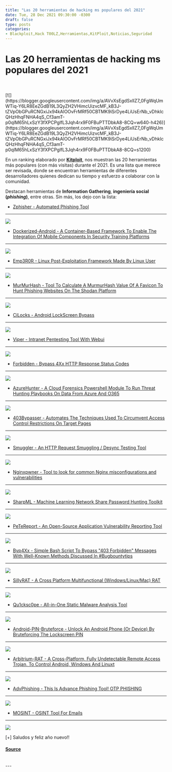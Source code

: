 ```yaml
---
title: "Las 20 herramientas de hacking ms populares del 2021"
date: Tue, 28 Dec 2021 09:30:00 -0300
draft: false
type: posts
categories: 
- Blackploit,Hack T00LZ,Herramientas,KitPloit,Noticias,Seguridad
---
```

# Las 20 herramientas de hacking ms populares del 2021

<br/>

<br/>
[![](https://blogger.googleusercontent.com/img/a/AVvXsEgdSxlIZ7_0FgWqUmWTiq-Y6LR8EeZGdB19L3QyZH2VHimcUizvcMF_kB3J-tZVpObGPuRCNGxiJx94kAlOOvFrMRf50CBTMK9iSrDye4LiUsErNb_vDhklcQHzHhqFNHA4qS_Cf3amT-p0qIM65hLxSzY3fXPCPglfL3Jqh4rx9F0FBuPTTDbkA8-8CQ=w640-h426)](https://blogger.googleusercontent.com/img/a/AVvXsEgdSxlIZ7_0FgWqUmWTiq-Y6LR8EeZGdB19L3QyZH2VHimcUizvcMF_kB3J-tZVpObGPuRCNGxiJx94kAlOOvFrMRf50CBTMK9iSrDye4LiUsErNb_vDhklcQHzHhqFNHA4qS_Cf3amT-p0qIM65hLxSzY3fXPCPglfL3Jqh4rx9F0FBuPTTDbkA8-8CQ=s1200)

  

En un ranking elaborado por [**Kitploit**](https://www.kitploit.com/), nos muestran las 20 herramientas más populares (con más visitas) durante el 2021. Es una lista que merece ser revisada, donde se encuentran herramientas de diferentes desarrolladores quienes dedican su tiempo y esfuerzo a colaborar con la comunidad. 

  

Destacan herramientas de **Information Gathering**, **ingeniería social (_phishing_)**, entre otras. Sin más, los dejo con la lista:

  

-   [Zphisher - Automated Phishing Tool](https://www.kitploit.com/2020/03/zphisher-automated-phishing-tool.html)
----------------------------------------------------------------------------------------------------------------

  

[![](https://blogger.googleusercontent.com/img/a/AVvXsEiM9qBg00LJf2pmfhTcm1uD7HD198IijaLQdQJi9aQJO2R4xkOlShU6y9gfkbuOF2z1UqryRUx2tb5nIPSpGOvtAzwQnaYAmaKw0-191aZKGreJOgGGpfddmUD9YTf9jffVS2di28q8mg6-v6BQW8r5267lJO9et-tSQMHf4aqhP4D_GZFWr5l028iunw=s400)](https://blogger.googleusercontent.com/img/a/AVvXsEiM9qBg00LJf2pmfhTcm1uD7HD198IijaLQdQJi9aQJO2R4xkOlShU6y9gfkbuOF2z1UqryRUx2tb5nIPSpGOvtAzwQnaYAmaKw0-191aZKGreJOgGGpfddmUD9YTf9jffVS2di28q8mg6-v6BQW8r5267lJO9et-tSQMHf4aqhP4D_GZFWr5l028iunw=s537)

  

-   [Dockerized-Android - A Container-Based Framework To Enable The Integration Of Mobile Components In Security Training Platforms](https://www.kitploit.com/2021/10/dockerized-android-container-based.html)
--------------------------------------------------------------------------------------------------------------------------------------------------------------------------------------------------------------

  

[![](https://blogger.googleusercontent.com/img/a/AVvXsEhkmsrW56PMBXLP5uKH0oNAxz_4kxZHpso2rWvSGDqwqZkXLMuJbfvFBTmQJbj2Ed-uxLYsOtTkfKhsFuzW5VfTqPFRSy3ofw2Rk7jORqxER45YAMrlpml_nxG8Y4TRHV7uePucFgWYaA_92K28CQ0YCmnnghp1_G0abjVg8Qx384AVDP29q9dsRXeNxg=s400)](https://blogger.googleusercontent.com/img/a/AVvXsEhkmsrW56PMBXLP5uKH0oNAxz_4kxZHpso2rWvSGDqwqZkXLMuJbfvFBTmQJbj2Ed-uxLYsOtTkfKhsFuzW5VfTqPFRSy3ofw2Rk7jORqxER45YAMrlpml_nxG8Y4TRHV7uePucFgWYaA_92K28CQ0YCmnnghp1_G0abjVg8Qx384AVDP29q9dsRXeNxg=s639)

  

-   [Emp3R0R - Linux Post-Exploitation Framework Made By Linux User](https://www.kitploit.com/2021/01/emp3r0r-linux-post-exploitation.html)
-------------------------------------------------------------------------------------------------------------------------------------------

  

[![](https://blogger.googleusercontent.com/img/a/AVvXsEiEZi9xf0kX4M34jg2I8IqDDdg2rlacfmhBwdUdGn8j8MEy74E-VDwCdpxZL3mI70YbvCS0B5EqVl1l9A8H4Uv3jW-1Z96wOAXyyJJS6INoGXkHdWnfddDJbbz9N7OF0L7mZgiYDz6-dMvCLEl-hZnEukJXcWyBheWTmSOUCdTt3kc7fJvF8aU-aKPMYw=s400)](https://blogger.googleusercontent.com/img/a/AVvXsEiEZi9xf0kX4M34jg2I8IqDDdg2rlacfmhBwdUdGn8j8MEy74E-VDwCdpxZL3mI70YbvCS0B5EqVl1l9A8H4Uv3jW-1Z96wOAXyyJJS6INoGXkHdWnfddDJbbz9N7OF0L7mZgiYDz6-dMvCLEl-hZnEukJXcWyBheWTmSOUCdTt3kc7fJvF8aU-aKPMYw=s1406)

  

-   [MurMurHash - Tool To Calculate A MurmurHash Value Of A Favicon To Hunt Phishing Websites On The Shodan Platform](https://www.kitploit.com/2021/05/murmurhash-tool-to-calculate-murmurhash.html)
----------------------------------------------------------------------------------------------------------------------------------------------------------------------------------------------------

  

[![](https://blogger.googleusercontent.com/img/a/AVvXsEgMxWNlCfEvXJPahpZnGFIuSHBfKw3wG6hMhYNrPC0jzJhS9pBjcKSPq93Oj1Iwur6PepgJUrvlhqzx1qju_3jeCfKLn-wvWh4cdU3y1kPl1DWdzgyMyJYIXR7bI53gTFXLQyexaZg_68oMgEG8myG0RDq8l3yct4w-IWJmAMC4Uic1oS2C2kaNWsrTYA=s400)](https://blogger.googleusercontent.com/img/a/AVvXsEgMxWNlCfEvXJPahpZnGFIuSHBfKw3wG6hMhYNrPC0jzJhS9pBjcKSPq93Oj1Iwur6PepgJUrvlhqzx1qju_3jeCfKLn-wvWh4cdU3y1kPl1DWdzgyMyJYIXR7bI53gTFXLQyexaZg_68oMgEG8myG0RDq8l3yct4w-IWJmAMC4Uic1oS2C2kaNWsrTYA=s2048)

  

-   [CiLocks - Android LockScreen Bypass](https://www.kitploit.com/2021/05/cilocks-android-lockscreen-bypass.html)
------------------------------------------------------------------------------------------------------------------

  

[![](https://blogger.googleusercontent.com/img/a/AVvXsEjlKDePT7QrdidJi75I-s6fhYkKz2K8gmZ3e_TAZZ7eK2RjTOADY61UdtZklyx4NvWBroW0lM4HXv3_Z0o5EyLwicq-6gBgJBJBgCSlOJxAfFLR4_76BHrowxMK_lTVTglh1gbop9UDg8-CHQhO2OExMHCdSE641WCo7sQq4sOtvRwtIBYdTWu7CXxi1g=s400)](https://blogger.googleusercontent.com/img/a/AVvXsEjlKDePT7QrdidJi75I-s6fhYkKz2K8gmZ3e_TAZZ7eK2RjTOADY61UdtZklyx4NvWBroW0lM4HXv3_Z0o5EyLwicq-6gBgJBJBgCSlOJxAfFLR4_76BHrowxMK_lTVTglh1gbop9UDg8-CHQhO2OExMHCdSE641WCo7sQq4sOtvRwtIBYdTWu7CXxi1g=s650)

  

-   [Viper - Intranet Pentesting Tool With Webui](https://www.kitploit.com/2021/10/viper-intranet-pentesting-tool-with.html)
----------------------------------------------------------------------------------------------------------------------------

  

[![](https://blogger.googleusercontent.com/img/a/AVvXsEg6o36ba5VB74-26eLi9-w_QElh0ck1DOsdciojRPnB07GbjNqYL0UxjjSjPi4-r9w7Z1KggnzxtdKlVJI_KIYgnf_orN48nNA4S2QflQ49pd8c9hTszDOnPNWYCOWSnMWHU7F-qcjlNWAXxyaQs1LXng91YKaFx8rNi967dNEkzLXZ-aGz1KTc5LKLmA=s400)](https://blogger.googleusercontent.com/img/a/AVvXsEg6o36ba5VB74-26eLi9-w_QElh0ck1DOsdciojRPnB07GbjNqYL0UxjjSjPi4-r9w7Z1KggnzxtdKlVJI_KIYgnf_orN48nNA4S2QflQ49pd8c9hTszDOnPNWYCOWSnMWHU7F-qcjlNWAXxyaQs1LXng91YKaFx8rNi967dNEkzLXZ-aGz1KTc5LKLmA=s2048)

  

-   [Forbidden - Bypass 4Xx HTTP Response Status Codes](https://www.kitploit.com/2021/12/forbidden-bypass-4xx-http-response.html)
---------------------------------------------------------------------------------------------------------------------------------

  

[![](https://blogger.googleusercontent.com/img/a/AVvXsEijpTNoXpjab2V9MC7eWUhmbQnLV8tvcA7sea6mlguq3Ecwc32Emxf7RqklIRgFDC6aecEL_8LGn_baGCFfNm2WCJ1N6br8LrJYeZAxAe5qMyVm7hSJwCjf8TXpuBnimAviWjLjiVLidaoKQbv3_B5k8R6wrWRLG8K2DLlk0rbsviHdFOyLGntOrPeVJg=s400)](https://blogger.googleusercontent.com/img/a/AVvXsEijpTNoXpjab2V9MC7eWUhmbQnLV8tvcA7sea6mlguq3Ecwc32Emxf7RqklIRgFDC6aecEL_8LGn_baGCFfNm2WCJ1N6br8LrJYeZAxAe5qMyVm7hSJwCjf8TXpuBnimAviWjLjiVLidaoKQbv3_B5k8R6wrWRLG8K2DLlk0rbsviHdFOyLGntOrPeVJg=s640)

  

-   [AzureHunter - A Cloud Forensics Powershell Module To Run Threat Hunting Playbooks On Data From Azure And O365](https://www.kitploit.com/2021/11/azurehunter-cloud-forensics-powershell.html)
-------------------------------------------------------------------------------------------------------------------------------------------------------------------------------------------------

  

[![](https://blogger.googleusercontent.com/img/a/AVvXsEgBTOwTX5fmPrhfdfuQu0B7zqkafXmCCvSC0xU3kXIHgA6EfgA_nVtV2BbonIeLQWg2NDc59vwPGh3TMJg-6YXZTImWVAO03TIH3QV8sl9lrg7LZW0xsdPVQYmooYkQrCriRfHL7HkMNRm-7P2rSp6nwCV64ipmI0M6i0DKvrS-v7dn4mqe-rVjx4vUoA=s400)](https://blogger.googleusercontent.com/img/a/AVvXsEgBTOwTX5fmPrhfdfuQu0B7zqkafXmCCvSC0xU3kXIHgA6EfgA_nVtV2BbonIeLQWg2NDc59vwPGh3TMJg-6YXZTImWVAO03TIH3QV8sl9lrg7LZW0xsdPVQYmooYkQrCriRfHL7HkMNRm-7P2rSp6nwCV64ipmI0M6i0DKvrS-v7dn4mqe-rVjx4vUoA=s1109)

  

-   [403Bypasser - Automates The Techniques Used To Circumvent Access Control Restrictions On Target Pages](https://www.kitploit.com/2021/09/403bypasser-automates-techniques-used.html)
----------------------------------------------------------------------------------------------------------------------------------------------------------------------------------------

  

[![](https://blogger.googleusercontent.com/img/a/AVvXsEiT014in2ADKOj3XlHRWnUKwZcXT3z2IodVuFw1jzbRqTuRNTAsz9JLC052LvVq0M6PSPiBOiXJZzosye9gexPAYOCaJftoOGtWVCNa3P4FpcdfTFvO1uabiykWtgh6q2zd9wKi8v6ce9paXn5NikX63w795ok6DldneKifmc5SccRY06K_mKpcx3NVYA=s400)](https://blogger.googleusercontent.com/img/a/AVvXsEiT014in2ADKOj3XlHRWnUKwZcXT3z2IodVuFw1jzbRqTuRNTAsz9JLC052LvVq0M6PSPiBOiXJZzosye9gexPAYOCaJftoOGtWVCNa3P4FpcdfTFvO1uabiykWtgh6q2zd9wKi8v6ce9paXn5NikX63w795ok6DldneKifmc5SccRY06K_mKpcx3NVYA=s758)

  

-   [Smuggler - An HTTP Request Smuggling / Desync Testing Tool](https://www.kitploit.com/2021/11/smuggler-http-request-smuggling-desync.html)
----------------------------------------------------------------------------------------------------------------------------------------------

  

[![](https://blogger.googleusercontent.com/img/a/AVvXsEg76SrvyXeeqAgubs3kCkNWUPtzUX1Xq4eQ2O_XyzOmETwKpGRM3gLIfcbLSZyqrGsihuVIkuAghoshNC4RixbrW3VI8hMTCrneL3taDeSmuGauT5f7giX_-G84mO1WKdMqkpVhQUIXEK-SGjJULfMHpwp5IaV2TMGuYcyG339OSmpr1Uh6RSejzr78gQ=s400)](https://blogger.googleusercontent.com/img/a/AVvXsEg76SrvyXeeqAgubs3kCkNWUPtzUX1Xq4eQ2O_XyzOmETwKpGRM3gLIfcbLSZyqrGsihuVIkuAghoshNC4RixbrW3VI8hMTCrneL3taDeSmuGauT5f7giX_-G84mO1WKdMqkpVhQUIXEK-SGjJULfMHpwp5IaV2TMGuYcyG339OSmpr1Uh6RSejzr78gQ=s794)

  

-   [Nginxpwner - Tool to look for common Nginx misconfigurations and vulnerabilities](https://www.kitploit.com/2021/05/nginxpwner-tool-to-look-for-common.html)
----------------------------------------------------------------------------------------------------------------------------------------------------------------

  

[![](https://blogger.googleusercontent.com/img/a/AVvXsEh0sUkfqezX2iSn1c5vU74_CXhwSktSxgBPyeV1xs8B-m9z8rVSomlUbGe2QPqPTojhPV01Bsm-jjmIMUi70rYJcgPpgZsQIO-nle86_eGtJ7Aq54GvRdHBlxuQZ-bWmz7DYvAkeH8lEUc9jcUjYEBS2zu4PgpY8v8VV9XHAHLiWAPW_5HZmIPy2k5WKg=s400)](https://blogger.googleusercontent.com/img/a/AVvXsEh0sUkfqezX2iSn1c5vU74_CXhwSktSxgBPyeV1xs8B-m9z8rVSomlUbGe2QPqPTojhPV01Bsm-jjmIMUi70rYJcgPpgZsQIO-nle86_eGtJ7Aq54GvRdHBlxuQZ-bWmz7DYvAkeH8lEUc9jcUjYEBS2zu4PgpY8v8VV9XHAHLiWAPW_5HZmIPy2k5WKg=s1029)

  

-   [SharpML - Machine Learning Network Share Password Hunting Toolkit](https://www.kitploit.com/2021/09/sharpml-machine-learning-network-share.html)
-----------------------------------------------------------------------------------------------------------------------------------------------------

  

[![](https://blogger.googleusercontent.com/img/a/AVvXsEgQcrrr-X2ISrQs6IhbPDoZqOjDXaip2s7cXUknflUkCwg9rjjeOEvP-DPGkOjDrQU-KKMffd_6RQtCd0wxjvz4N01nYtChv5GAvC0nAu54tbfEVgSQoabV5JDhhIUNqJaDE4nThyPdhVwdZVcEXARMMYTykAl8GY9dGEbhYmfJgMkGAhw0rcj5Uz3dOw=s400)](https://blogger.googleusercontent.com/img/a/AVvXsEgQcrrr-X2ISrQs6IhbPDoZqOjDXaip2s7cXUknflUkCwg9rjjeOEvP-DPGkOjDrQU-KKMffd_6RQtCd0wxjvz4N01nYtChv5GAvC0nAu54tbfEVgSQoabV5JDhhIUNqJaDE4nThyPdhVwdZVcEXARMMYTykAl8GY9dGEbhYmfJgMkGAhw0rcj5Uz3dOw=s1073)

  

-   [PeTeReport - An Open-Source Application Vulnerability Reporting Tool](https://www.kitploit.com/2021/10/petereport-open-source-application.html)
----------------------------------------------------------------------------------------------------------------------------------------------------

  

[![](https://blogger.googleusercontent.com/img/a/AVvXsEjK067qpx9dllm2cqkw27KriApSPVvCiQMpSaKoAYYs-S_eIQYLEqYUVW_eIYISk6fT_TW0JwQBmfVxcoPHWSEnwwyzWrsDAPLutnUO9uoWxr3UHDCP7-kaRxID0cqswk20y7txyUUWKdY9lDUabppl_Y5LteEPY5Q6GZdD3b-RR6slEYj1sre_CDQoNQ=s400)](https://blogger.googleusercontent.com/img/a/AVvXsEjK067qpx9dllm2cqkw27KriApSPVvCiQMpSaKoAYYs-S_eIQYLEqYUVW_eIYISk6fT_TW0JwQBmfVxcoPHWSEnwwyzWrsDAPLutnUO9uoWxr3UHDCP7-kaRxID0cqswk20y7txyUUWKdY9lDUabppl_Y5LteEPY5Q6GZdD3b-RR6slEYj1sre_CDQoNQ=s2595)

  

-   [Byp4Xx - Simple Bash Script To Bypass "403 Forbidden" Messages With Well-Known Methods Discussed In #Bugbountytips](https://www.kitploit.com/2021/01/byp4xx-simple-bash-script-to-bypass-403.html)
-------------------------------------------------------------------------------------------------------------------------------------------------------------------------------------------------------

  

[![](https://blogger.googleusercontent.com/img/a/AVvXsEiE3XfCkho-GPgGYOmIj4gE-Vk4usZLM4jsQQROuJt81P3KQSNRB6swqjd45OKnHRfy0pqpfSNjp5PY5IeW_KwHxTZ13UwaFrJE7SY9gRD60efK5UAH1W7yL5QV71svFHe8VHMtaTUNoryA50bnZxkMFhu11t4l9nJH_0ai9l5Oj1JvX_HRmgRcfjxqrg=s400)](https://blogger.googleusercontent.com/img/a/AVvXsEiE3XfCkho-GPgGYOmIj4gE-Vk4usZLM4jsQQROuJt81P3KQSNRB6swqjd45OKnHRfy0pqpfSNjp5PY5IeW_KwHxTZ13UwaFrJE7SY9gRD60efK5UAH1W7yL5QV71svFHe8VHMtaTUNoryA50bnZxkMFhu11t4l9nJH_0ai9l5Oj1JvX_HRmgRcfjxqrg=s760)

  

-   [SillyRAT - A Cross Platform Multifunctional (Windows/Linux/Mac) RAT](https://www.kitploit.com/2021/11/sillyrat-cross-platform-multifunctional.html)
--------------------------------------------------------------------------------------------------------------------------------------------------------

  

[![](https://blogger.googleusercontent.com/img/a/AVvXsEjMTvtA6nqYpDWcSK9WbUQFQQp6IO296YB4Zfc0lMhUPNQX-TqT57E_SmhTLAIrVuBc1J_5HLYBI_QuAr7tSvumDzxIeyro_2TmjZRiA4o32vxE61rcXEuKEgZeMRTsob1eG6N9TaNSZJJItgLF4qsxTXBvpmJq4W1yfClZRXYsLLiPFsyE4omDKawXvA=s400)](https://blogger.googleusercontent.com/img/a/AVvXsEjMTvtA6nqYpDWcSK9WbUQFQQp6IO296YB4Zfc0lMhUPNQX-TqT57E_SmhTLAIrVuBc1J_5HLYBI_QuAr7tSvumDzxIeyro_2TmjZRiA4o32vxE61rcXEuKEgZeMRTsob1eG6N9TaNSZJJItgLF4qsxTXBvpmJq4W1yfClZRXYsLLiPFsyE4omDKawXvA=s1882)

  

-   [Qu1cksc0pe - All-in-One Static Malware Analysis Tool](https://www.kitploit.com/2021/10/qu1cksc0pe-all-in-one-static-malware.html)
--------------------------------------------------------------------------------------------------------------------------------------

  

[![](https://blogger.googleusercontent.com/img/a/AVvXsEjXMcibvLr1hmsXVzSos-VN7chDu7q91DhpsQc9FUiiOej4oPiwO-SzoF3_3_FzHxlsCe2FAQszWAwkS3_vWxsW4JTkMWE1X5TOGlvER8TAa19VqhV7tsiT7Ju90lcTc8CdMnGM_700_v-N0BKt4ZCBAhEXqarH2kx4jyEAI7CwGhl_edCH9HHpqReJnQ=s400)](https://blogger.googleusercontent.com/img/a/AVvXsEjXMcibvLr1hmsXVzSos-VN7chDu7q91DhpsQc9FUiiOej4oPiwO-SzoF3_3_FzHxlsCe2FAQszWAwkS3_vWxsW4JTkMWE1X5TOGlvER8TAa19VqhV7tsiT7Ju90lcTc8CdMnGM_700_v-N0BKt4ZCBAhEXqarH2kx4jyEAI7CwGhl_edCH9HHpqReJnQ=s1028)

  

-   [Android-PIN-Bruteforce - Unlock An Android Phone (Or Device) By Bruteforcing The Lockscreen PIN](https://www.kitploit.com/2021/04/android-pin-bruteforce-unlock-android.html)
----------------------------------------------------------------------------------------------------------------------------------------------------------------------------------

  

[![](https://blogger.googleusercontent.com/img/a/AVvXsEhlr5C9puqCUbbPaTIHfKkXJlq2y5V4njJPE1uZzvurHL5kKxM4qboFErXpKmH0eG6ujEqE9ZHRlYRN3XYm_Tx1NIqz8M02cNMfF8agNE0PpmMrRERwtx819QyHAk7np_l889vS_r0KwLh4kmKt1bSwyFyTsSzpWiBerPptMIk6FykuIQPvlEPbN5UHSg=s400)](https://blogger.googleusercontent.com/img/a/AVvXsEhlr5C9puqCUbbPaTIHfKkXJlq2y5V4njJPE1uZzvurHL5kKxM4qboFErXpKmH0eG6ujEqE9ZHRlYRN3XYm_Tx1NIqz8M02cNMfF8agNE0PpmMrRERwtx819QyHAk7np_l889vS_r0KwLh4kmKt1bSwyFyTsSzpWiBerPptMIk6FykuIQPvlEPbN5UHSg=s989)

  

-   [Arbitrium-RAT - A Cross-Platform, Fully Undetectable Remote Access Trojan, To Control Android, Windows And Linuxt](https://www.kitploit.com/2021/01/arbitrium-rat-cross-platform-fully.html)
-------------------------------------------------------------------------------------------------------------------------------------------------------------------------------------------------

  

[![](https://blogger.googleusercontent.com/img/a/AVvXsEiq1NtF8-ot3rHLJ8HW9F2JG6PaX4ebre2ILzofKFnm0LGs1IOwps3YqAMqbjASv8ijc1AEMn8agVZGruBO-I6YWOIELNj2-nNSEcdUTTQzxP2Ja3k2JHylvg58KpG2xTOs135TrdBgavqUoC6xXgo-fXhBlWJaECfHn6s48e8-biAzd4Ygzi0_w-DSow=s400)](https://blogger.googleusercontent.com/img/a/AVvXsEiq1NtF8-ot3rHLJ8HW9F2JG6PaX4ebre2ILzofKFnm0LGs1IOwps3YqAMqbjASv8ijc1AEMn8agVZGruBO-I6YWOIELNj2-nNSEcdUTTQzxP2Ja3k2JHylvg58KpG2xTOs135TrdBgavqUoC6xXgo-fXhBlWJaECfHn6s48e8-biAzd4Ygzi0_w-DSow=s1280)

  

-   [AdvPhishing - This Is Advance Phishing Tool! OTP PHISHING](https://www.kitploit.com/2020/10/advphishing-this-is-advance-phishing.html)
-------------------------------------------------------------------------------------------------------------------------------------------

  

[![](https://blogger.googleusercontent.com/img/a/AVvXsEguYy5w7e9IztLQOa5H8V53QWYsLEWQCr4SlPQ3OC6DWJOJm_RQiHOaWKa2ksPMtyYkC8V73F2e-vBQ7THi3RHi515Nzv_yD3Z9iE6hCaN6f9UzFYwV_VOfyuVkMVvBJNmWBtaq84FL0QAlNYfjjNLsaCdnCJnG5JYohiu1oSybX7ffqye-ek2b-cONYg=s400)](https://blogger.googleusercontent.com/img/a/AVvXsEguYy5w7e9IztLQOa5H8V53QWYsLEWQCr4SlPQ3OC6DWJOJm_RQiHOaWKa2ksPMtyYkC8V73F2e-vBQ7THi3RHi515Nzv_yD3Z9iE6hCaN6f9UzFYwV_VOfyuVkMVvBJNmWBtaq84FL0QAlNYfjjNLsaCdnCJnG5JYohiu1oSybX7ffqye-ek2b-cONYg=s641)

  

-   [MOSINT - OSINT Tool For Emails](https://www.kitploit.com/2021/01/mosint-osint-tool-for-emails.html)
--------------------------------------------------------------------------------------------------------

  

[![](https://blogger.googleusercontent.com/img/a/AVvXsEipACMFyuSokogC0vEde5AidqACfvEJocUj7rm9XrCrNUk5jXJ7KmOyuoGagLE3nIb7QIER3J4yxewPEq0M1uuwu8_R8FG-FwLe4wAcdnaMd3-XjSbSW4tWbKqiZXhHEkECYe1GlMF42E0MLyQFG_9VKXgdwJFabamWidabept2uAhyh-uBr-B66wLVWw=s320)](https://blogger.googleusercontent.com/img/a/AVvXsEipACMFyuSokogC0vEde5AidqACfvEJocUj7rm9XrCrNUk5jXJ7KmOyuoGagLE3nIb7QIER3J4yxewPEq0M1uuwu8_R8FG-FwLe4wAcdnaMd3-XjSbSW4tWbKqiZXhHEkECYe1GlMF42E0MLyQFG_9VKXgdwJFabamWidabept2uAhyh-uBr-B66wLVWw=s2048)

  

  
  
\[+\] Saludos y feliz año nuevo!!

#### [Source](http://www.blackploit.com/2021/12/las-20-herramientas-de-hacking-mas.html)

<br/>
---
